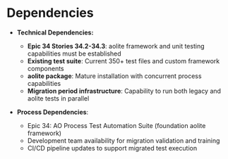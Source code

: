 # Dependencies

- **Technical Dependencies:**
  - **Epic 34 Stories 34.2-34.3**: aolite framework and unit testing capabilities must be established
  - **Existing test suite**: Current 350+ test files and custom framework components
  - **aolite package**: Mature installation with concurrent process capabilities
  - **Migration period infrastructure**: Capability to run both legacy and aolite tests in parallel

- **Process Dependencies**:
  - Epic 34: AO Process Test Automation Suite (foundation aolite framework)
  - Development team availability for migration validation and training
  - CI/CD pipeline updates to support migrated test execution
